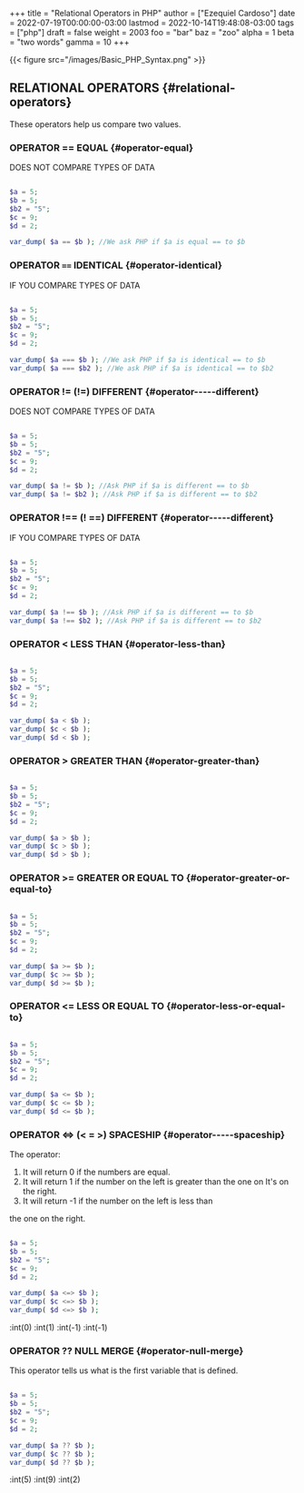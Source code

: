 +++
title = "Relational Operators in PHP"
author = ["Ezequiel Cardoso"]
date = 2022-07-19T00:00:00-03:00
lastmod = 2022-10-14T19:48:08-03:00
tags = ["php"]
draft = false
weight = 2003
foo = "bar"
baz = "zoo"
alpha = 1
beta = "two words"
gamma = 10
+++

{{< figure src="/images/Basic_PHP_Syntax.png" >}}


## RELATIONAL OPERATORS {#relational-operators}

These operators help us compare two values.


### OPERATOR == EQUAL {#operator-equal}

DOES NOT COMPARE TYPES OF DATA

```php

$a = 5;
$b = 5;
$b2 = "5";
$c = 9;
$d = 2;

var_dump( $a == $b ); //We ask PHP if $a is equal == to $b
```


### OPERATOR `==` IDENTICAL {#operator-identical}

IF YOU COMPARE TYPES OF DATA

```php

$a = 5;
$b = 5;
$b2 = "5";
$c = 9;
$d = 2;

var_dump( $a === $b ); //We ask PHP if $a is identical == to $b
var_dump( $a === $b2 ); //We ask PHP if $a is identical == to $b2
```


### OPERATOR != (!=) DIFFERENT {#operator-----different}

DOES NOT COMPARE TYPES OF DATA

```php

$a = 5;
$b = 5;
$b2 = "5";
$c = 9;
$d = 2;

var_dump( $a != $b ); //Ask PHP if $a is different == to $b
var_dump( $a != $b2 ); //Ask PHP if $a is different == to $b2
```


### OPERATOR !== (! ==) DIFFERENT {#operator-----different}

IF YOU COMPARE TYPES OF DATA

```php

$a = 5;
$b = 5;
$b2 = "5";
$c = 9;
$d = 2;

var_dump( $a !== $b ); //Ask PHP if $a is different == to $b
var_dump( $a !== $b2 ); //Ask PHP if $a is different == to $b2
```


### OPERATOR &lt; LESS THAN {#operator-less-than}

```php

$a = 5;
$b = 5;
$b2 = "5";
$c = 9;
$d = 2;

var_dump( $a < $b );
var_dump( $c < $b );
var_dump( $d < $b );
```


### OPERATOR &gt; GREATER THAN {#operator-greater-than}

```php

$a = 5;
$b = 5;
$b2 = "5";
$c = 9;
$d = 2;

var_dump( $a > $b );
var_dump( $c > $b );
var_dump( $d > $b );
```


### OPERATOR &gt;= GREATER OR EQUAL TO {#operator-greater-or-equal-to}

```php

$a = 5;
$b = 5;
$b2 = "5";
$c = 9;
$d = 2;

var_dump( $a >= $b );
var_dump( $c >= $b );
var_dump( $d >= $b );
```


### OPERATOR &lt;= LESS OR EQUAL TO {#operator-less-or-equal-to}

```php

$a = 5;
$b = 5;
$b2 = "5";
$c = 9;
$d = 2;

var_dump( $a <= $b );
var_dump( $c <= $b );
var_dump( $d <= $b );
```


### OPERATOR &lt;=&gt; (&lt; = &gt;) SPACESHIP {#operator-----spaceship}

The operator:

1.  It will return 0 if the numbers are equal.
2.  It will return 1 if the number on the left is greater than the one on
    It's on the right.
3.  It will return -1 if the number on the left is less than

the one on the right.

```php

$a = 5;
$b = 5;
$b2 = "5";
$c = 9;
$d = 2;

var_dump( $a <=> $b );
var_dump( $c <=> $b );
var_dump( $d <=> $b );
```

:int(0)
:int(1)
:int(-1)
:int(-1)


### OPERATOR ?? NULL MERGE {#operator-null-merge}

This operator tells us what is the first variable that is defined.

```php

$a = 5;
$b = 5;
$b2 = "5";
$c = 9;
$d = 2;

var_dump( $a ?? $b );
var_dump( $c ?? $b );
var_dump( $d ?? $b );
```

:int(5)
:int(9)
:int(2)

[//]: # "Exported with love from a post written in Org mode"
[//]: # "- https://github.com/kaushalmodi/ox-hugo"
